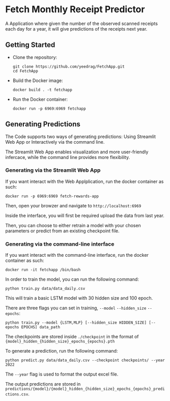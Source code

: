 # Fetch Monthly Receipt Predictor
A Application where given the number of the observed scanned receipts each day for a year, it will give predictions of the receipts next year.
## Getting Started
- Clone the repository:
  ```
  git clone https://github.com/yeedrag/FetchApp.git
  cd FetchApp
  ```
- Build the Docker image:
  ```
  docker build . -t fetchapp
  ```
- Run the Docker container:
  ```
  docker run -p 6969:6969 fetchapp
  ```
## Generating Predictions
The Code supports two ways of generating predictions: Using Streamlit Web App or Interactively via the command line.

The Streamlit Web App enables visualization and more user-friendly infercace, while the command line provides more flexibility.

### Generating via the Streamlit Web App
If you want interact with the Web Applplication, run the docker container as such:
```
docker run -p 6969:6969 fetch-rewards-app
```
Then, open your browzer and navigate to ```http://localhost:6969```

Inside the interface, you will first be required upload the data from last year.

Then, you can choose to either retrain a model with your chosen parameters or predict from an existing checkpoint file.


### Generating via the command-line interface 
If you want interact with the command-line interface, run the docker container as such:
```
docker run -it fetchapp /bin/bash
```
In order to train the model, you can run the following command:
```
python train.py data/data_daily.csv
```
This will train a basic LSTM model with 30 hidden size and 100 epoch.

There are three flags you can set in training, ```--model``` ```--hidden_size``` ```--epochs```:
```
python train.py --model {LSTM,MLP} [--hidden_size HIDDEN_SIZE] [--epochs EPOCHS] data_path
```
The checkpoints are stored inside ```./checkpoint``` in the format of ```{model}_hidden_{hidden_size}_epochs_{epochs}.pth```

To generate a prediction, run the following command:
```
python predict.py data/data_daily.csv --checkpoint checkpoints/ --year 2022
```
The ```--year``` flag is used to format the output excel file.

The output predictions are stored in ```predictions/{model}/{model}_hidden_{hidden_size}_epochs_{epochs}_predictions.csv```.




